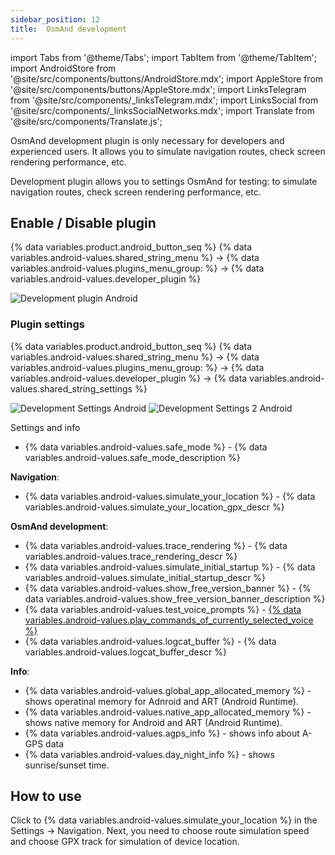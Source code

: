 ```yaml
---
sidebar_position: 12
title:  OsmAnd development
---
```


import Tabs from '@theme/Tabs';
import TabItem from '@theme/TabItem';
import AndroidStore from '@site/src/components/buttons/AndroidStore.mdx';
import AppleStore from '@site/src/components/buttons/AppleStore.mdx';
import LinksTelegram from '@site/src/components/_linksTelegram.mdx';
import LinksSocial from '@site/src/components/_linksSocialNetworks.mdx';
import Translate from '@site/src/components/Translate.js';

OsmAnd development plugin is only necessary for developers and experienced users. It allows you to simulate navigation routes, check screen rendering performance, etc.


Development plugin allows you to settings OsmAnd for testing: to simulate navigation routes, check screen rendering performance, etc.


## Enable / Disable plugin

{% data variables.product.android_button_seq %} {% data variables.android-values.shared_string_menu %} → {% data variables.android-values.plugins_menu_group: %} → {% data variables.android-values.developer_plugin %}

![Development plugin Android](@site/static/img/plugins/development/development_plugin_android.png)


### Plugin settings

{% data variables.product.android_button_seq %} {% data variables.android-values.shared_string_menu %} → {% data variables.android-values.plugins_menu_group: %} → {% data variables.android-values.developer_plugin %} → {% data variables.android-values.shared_string_settings %}

![Development Settings Android](@site/static/img/plugins/development/development_plugin_settings_android.png) ![Development Settings 2 Android](@site/static/img/plugins/development/development_plugin_settings_2_android.png)


Settings and info
- {% data variables.android-values.safe_mode %} - {% data variables.android-values.safe_mode_description %}

**Navigation**:

- {% data variables.android-values.simulate_your_location %} - {% data variables.android-values.simulate_your_location_gpx_descr %} 

**OsmAnd development**:

- {% data variables.android-values.trace_rendering %} - {% data variables.android-values.trace_rendering_descr %} 
- {% data variables.android-values.simulate_initial_startup %} - {% data variables.android-values.simulate_initial_startup_descr %}
- {% data variables.android-values.show_free_version_banner %} - {% data variables.android-values.show_free_version_banner_description %} 
- {% data variables.android-values.test_voice_prompts %} - [{% data variables.android-values.play_commands_of_currently_selected_voice %}](/docs/documentation/navigation/voice-navigation#testing-of-voice-prompts-android) 
- {% data variables.android-values.logcat_buffer %} - {% data variables.android-values.logcat_buffer_descr %}

**Info**:

- {% data variables.android-values.global_app_allocated_memory %} - shows operatinal memory for Adnroid and ART (Android Runtime).
- {% data variables.android-values.native_app_allocated_memory %} - shows native memory for Android and ART (Android Runtime).
- {% data variables.android-values.agps_info %} - shows info about A-GPS data
- {% data variables.android-values.day_night_info %} - shows sunrise/sunset time.

## How to use

Click to {% data variables.android-values.simulate_your_location %} in the Settings → Navigation. 
Next, you need to choose route simulation speed and choose GPX track for simulation of device location.
